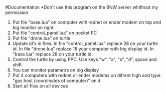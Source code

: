 #Documentation
*Don't use this program on the BNW server whithout my permission
1. Put file "base.lua" on computer with rednet or ender modem on top and big monitor on right
2. Put file "control_panel.lua" on pocket PC
3. Put file "drone.lua" on turtle
4. Update id's in files. In file "control_panel.lua" replace 28 on your turtle id. In file "drone.lua" replace 16 your computer with big display id. In "base.lua" replace 28 on your turtle id.
5. Control the turtle by using PPC. Use keys "w", "a", "s", "d", space and shift 
6. You can monitor parametrs on big display
7. Put 4 computers with rednet or ender modems on difrent high and type "gps host (coordinates of computer)" on it
8. Start all files on all devices
